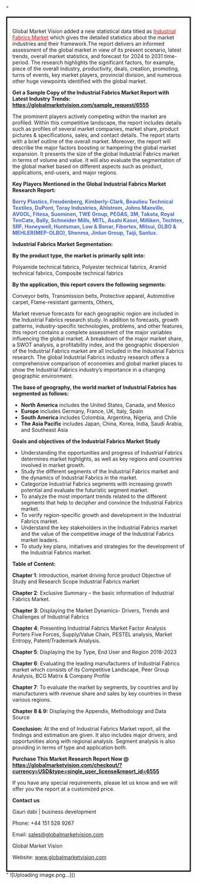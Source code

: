 "<div style='border: 3px solid black; padding: 1em;'>

Global Market Vision added a new statistical data titled as <a style='color: #ff0000;' href='https://globalmarketvision.com/reports/global-industrial-fabrics-market/6555'>Industrial Fabrics Market</a> which gives the detailed statistics about the market industries and their framework.The report delivers an informed assessment of the global market in view of its present scenario, latest trends, overall market statistics, and forecast for 2024 to 2031 time-period. The research highlights the significant factors, for example, piece of the overall industry, productivity, deals, creation, promoting, turns of events, key market players, provincial division, and numerous other huge viewpoints identified with the global market.

<strong>Get a Sample Copy of the Industrial Fabrics Market Report with Latest Industry Trends:</strong><strong> <a style='color: #ff0000;' href='https://globalmarketvision.com/sample_request/6555?utm_source=linkedinPulse&utm_medium=Dhiraj&utm_campaign=Dhiraj'><strong>https://globalmarketvision.com/sample_request/6555</strong></a></strong>

The prominent players actively competing within the market are profiled. Within this competitive landscape, the report includes details such as profiles of several market companies, market share, product pictures &amp; specifications, sales, and contact details. The report starts with a brief outline of the overall market. Moreover, the report will describe the major factors boosting or hampering the global market expansion. It presents the size of the global Industrial Fabrics market in terms of volume and value. It will also evaluate the segmentation of the global market based on different aspects such as product, applications, end-users, and major regions.

<strong>Key Players Mentioned in the Global Industrial Fabrics Market Research Report:</strong>

<strong style='color: #4169e1;'>Berry Plastics, Freudenberg, Kimberly-Clark, Beaulieu Technical Textiles, DuPont, Toray Industries, Ahlstrom, Johns Manville, AVGOL, Fitesa, Suominen, TWE Group, PEGAS, 3M, Takata, Royal TenCate, Bally, Schneider Mills, MITL, Asahi Kasei, Milliken, Techtex, SRF, Honeywell, Huntsman, Low & Bonar, Fibertex, Mitsui, OLBO & MEHLER(MEP-OLBO), Shenma, Jinlun Group, Taiji, Sanlux.

</strong>

<strong>Industrial Fabrics Market Segmentation: </strong>

<strong>By the product type, the market is primarily split into:</strong>

Polyamide technical fabrics, Polyester technical fabrics, Aramid technical fabrics, Composite technical fabrics

<strong>By the application, this report covers the following segments:</strong>

Conveyor belts, Transmission belts, Protective apparel, Automotive carpet, Flame-resistant garments, Others,

Market revenue forecasts for each geographic region are included in the Industrial Fabrics research study. In addition to forecasts, growth patterns, industry-specific technologies, problems, and other features, this report contains a complete assessment of the major variables influencing the global market. A breakdown of the major market share, a SWOT analysis, a profitability index, and the geographic dispersion of the Industrial Fabrics market are all included in the Industrial Fabrics research. The global Industrial Fabrics industry research offers a comprehensive comparison of economies and global market places to show the Industrial Fabrics industry’s importance in a changing geographic environment.

<strong>The base of geography, the world market of Industrial Fabrics has segmented as follows:</strong>
<ul>
  <li><strong>North America</strong> includes the United States, Canada, and Mexico</li>
  <li><strong>Europe</strong> includes Germany, France, UK, Italy, Spain</li>
  <li><strong>South America</strong> includes Colombia, Argentina, Nigeria, and Chile</li>
  <li><strong>The Asia Pacific</strong> includes Japan, China, Korea, India, Saudi Arabia, and Southeast Asia</li>
</ul>
<strong>Goals and objectives of the Industrial Fabrics Market Study</strong>
<ul>
  <li>Understanding the opportunities and progress of Industrial Fabrics determines market highlights, as well as key regions and countries involved in market growth.</li>
  <li>Study the different segments of the Industrial Fabrics market and the dynamics of Industrial Fabrics in the market.</li>
  <li>Categorize Industrial Fabrics segments with increasing growth potential and evaluate the futuristic segment market.</li>
  <li>To analyze the most important trends related to the different segments that help to decipher and convince the Industrial Fabrics market.</li>
  <li>To verify region-specific growth and development in the Industrial Fabrics market.</li>
  <li>Understand the key stakeholders in the Industrial Fabrics market and the value of the competitive image of the Industrial Fabrics market leaders.</li>
  <li>To study key plans, initiatives and strategies for the development of the Industrial Fabrics market.</li>
</ul>
<strong>Table of Content:</strong>

<strong>Chapter 1</strong>: Introduction, market driving force product Objective of Study and Research Scope Industrial Fabrics market

<strong>Chapter 2</strong>: Exclusive Summary – the basic information of Industrial Fabrics Market.

<strong>Chapter 3</strong>: Displaying the Market Dynamics- Drivers, Trends and Challenges of Industrial Fabrics

<strong>Chapter 4</strong>: Presenting Industrial Fabrics Market Factor Analysis Porters Five Forces, Supply/Value Chain, PESTEL analysis, Market Entropy, Patent/Trademark Analysis.

<strong>Chapter 5</strong>: Displaying the by Type, End User and Region 2018-2023

<strong>Chapter 6</strong>: Evaluating the leading manufacturers of Industrial Fabrics market which consists of its Competitive Landscape, Peer Group Analysis, BCG Matrix &amp; Company Profile

<strong>Chapter 7</strong>: To evaluate the market by segments, by countries and by manufacturers with revenue share and sales by key countries in these various regions.

<strong>Chapter 8 &amp; 9:</strong> Displaying the Appendix, Methodology and Data Source

<strong>Conclusion:</strong> At the end of Industrial Fabrics Market report, all the findings and estimation are given. It also includes major drivers, and opportunities along with regional analysis. Segment analysis is also providing in terms of type and application both.

<strong>Purchase This Market Research Report Now @</strong><strong> <strong><a style='color: #ff0000;' href='https://globalmarketvision.com/checkout/?currency=USD&type=single_user_license&report_id=6555?utm_source=linkedinPulse&utm_medium=Dhiraj&utm_campaign=Dhiraj'>https://globalmarketvision.com/checkout/?currency=USD&type=single_user_license&report_id=6555</a></strong>
</strong>

If you have any special requirements, please let us know and we will offer you the report at a customized price.

<strong>Contact us</strong>

Gauri dabi | business development

Phone: +44 151 528 9267

Email: <a href='mailto:sales@globalmarketvision.com'>sales@globalmarketvision.com</a>

Global Market Vision

Website: <a href='http://www.globalmarketvision.com/'>www.globalmarketvision.com</a>

</div>"
![Uploading image.png…]()
